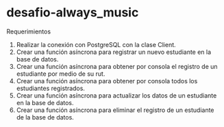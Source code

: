# desafio-always_music

Requerimientos

1. Realizar la conexión con PostgreSQL con la clase Client.
2. Crear una función asíncrona para registrar un nuevo estudiante en la base de datos.
3. Crear una función asíncrona para obtener por consola el registro de un estudiante
por medio de su rut.
4. Crear una función asíncrona para obtener por consola todos los estudiantes
registrados.
5. Crear una función asíncrona para actualizar los datos de un estudiante en la base de
datos.
6. Crear una función asíncrona para eliminar el registro de un estudiante de la base de
datos.
